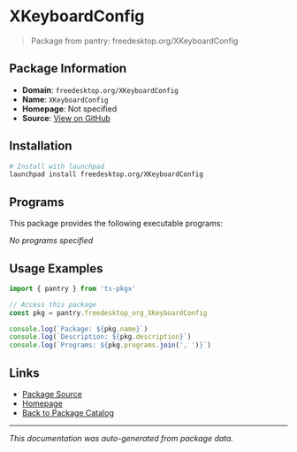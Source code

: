 # XKeyboardConfig

> Package from pantry: freedesktop.org/XKeyboardConfig

## Package Information

- **Domain**: `freedesktop.org/XKeyboardConfig`
- **Name**: `XKeyboardConfig`
- **Homepage**: Not specified
- **Source**: [View on GitHub](https://github.com/pkgxdev/pantry/tree/main/projects/freedesktop.org/XKeyboardConfig/package.yml)

## Installation

```bash
# Install with launchpad
launchpad install freedesktop.org/XKeyboardConfig
```

## Programs

This package provides the following executable programs:

*No programs specified*

## Usage Examples

```typescript
import { pantry } from 'ts-pkgx'

// Access this package
const pkg = pantry.freedesktop_org_XKeyboardConfig

console.log(`Package: ${pkg.name}`)
console.log(`Description: ${pkg.description}`)
console.log(`Programs: ${pkg.programs.join(', ')}`)
```

## Links

- [Package Source](https://github.com/pkgxdev/pantry/tree/main/projects/freedesktop.org/XKeyboardConfig/package.yml)
- [Homepage](#)
- [Back to Package Catalog](../package-catalog.md)

---

*This documentation was auto-generated from package data.*
